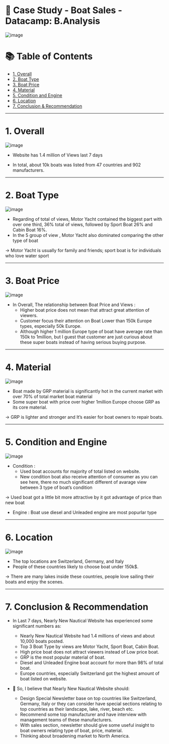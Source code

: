 # 🚢 Case Study - Boat Sales - Datacamp: B.Analysis

![image](https://user-images.githubusercontent.com/101379141/201919680-a9d51766-df5f-408d-a247-b250a60e04aa.png)


# :books: Table of Contents <!-- omit in toc -->

- [1. Overall](#1-overall)
- [2. Boat Type](#2-boat-type)
- [3. Boat Price](#3-boat-price)
- [4. Material](#4-material)
- [5. Condition and Engine](#5-condition-and-engine)
- [6. Location](#6-location)
- [7. Conclusion & Recommendation](#7-conclusion--recommendation)

---

# 1. Overall 

![image](https://user-images.githubusercontent.com/101379141/201920235-929ebdcf-b00c-4f38-b0dc-d9b8a7071806.png)

- Website has 1.4 million of Views last 7 days 

- In total, about 10k boats was listed from 47 countries and 902 manufacturers. 

---

# 2. Boat Type

![image](https://user-images.githubusercontent.com/101379141/201920750-c75dfdca-7127-4d3c-8ee4-5d6da0f6cf0e.png)

- Regarding of total of views, Motor Yacht contained the biggest part with over one third, 36% total of views, followed by Sport Boat 26% and Cabin Boat 16%. 
- In the 5 group of view , Motor Yacht also dominated comparing the other type of boat

-> Motor Yacht is usually for family and friends; sport boat is for individuals who love water sport 

---

# 3. Boat Price

![image](https://user-images.githubusercontent.com/101379141/201921551-34a9de9e-7609-4c5b-9a69-b755ac091508.png)

- In Overall, The relationship between Boat Price and Views :
  - Higher boat price does not mean that attract great attention of viewers.
  - Customer focus their attention on Boat Lower than 150k Europe types, especially 50k Europe.
  - Although higher 1 million Europe type of boat have average rate than 150k to 1million, but I guest that customer are just curious about these super boats instead of having serious buying purpose.

--- 
# 4. Material 

![image](https://user-images.githubusercontent.com/101379141/201921720-afc85bcf-a65c-4719-b0d1-afe408d103ec.png)

- Boat made by GRP material is significantly hot in the current market with over 70% of total market boat material
- Some super boat with price over higher 1million Europe choose GRP as its core material. 

-> GRP is lighter and stronger and It’s easier for boat owners to repair boats. 

--- 
# 5. Condition and Engine 

![image](https://user-images.githubusercontent.com/101379141/201922146-bd719c40-70c9-4551-a240-25f95eab99a2.png)

- Condition :
  - Used boat accounts for majority of total listed on website.
  - New condition boat also receive attention of consumer as you can see here, there no much significant different of avarage view between 3 type of boat’s condition

-> Used boat got a little bit more attractive by it got advantage of price than new boat

- Engine : Boat use diesel and Unleaded engine are most popurlar type

--- 
# 6. Location 

![image](https://user-images.githubusercontent.com/101379141/201923866-161b33c5-0bb9-49dc-8f5f-307ce218c179.png)

- The top locations are Switzerland, Germany, and Italy
- People of these countries likely to choose boat under 150k$.

-> There are many lakes inside these countries, people love sailing their boats and enjoy the scenes. 

---
# 7. Conclusion & Recommendation

- In Last 7 days, Nearly New Nautical Website has experienced some significant numbers as:
  - Nearly New Nautical Website had 1.4 millions of views and about 10,000 boats posted.
  - Top 3 Boat Type by views are Motor Yacht, Sport Boat, Cabin Boat.
  - High price boat does not attract viewers instead of Low price boat.
  - GRP is the most popular material of boat.
  - Diesel and Unleaded Engine boat account for more than 98% of total boat.
  - Europe countries, especially Switzerland got the highest amount of boat listed on website.



- 🚩 So, I believe that Nearly New Nautical Website should:
  - Design Special Newsletter base on top countries like Switzerland, Germany, Italy or they can consider have special sections relating to top countries as their landscape, lake, river, beach etc.
  - Recommend some top manufacturer and have interview with management teams of these manufacturers.
  - With sales section, newsletter should give some useful insight to boat owners relating type of boat, price, material.
  - Thinking about broadening market to North America.
